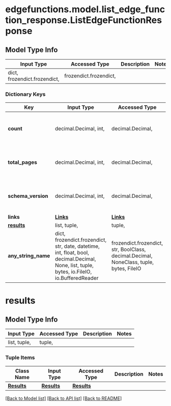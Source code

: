 # edgefunctions.model.list_edge_function_response.ListEdgeFunctionResponse

## Model Type Info
Input Type | Accessed Type | Description | Notes
------------ | ------------- | ------------- | -------------
dict, frozendict.frozendict,  | frozendict.frozendict,  |  | 

### Dictionary Keys
Key | Input Type | Accessed Type | Description | Notes
------------ | ------------- | ------------- | ------------- | -------------
**count** | decimal.Decimal, int,  | decimal.Decimal,  |  | [optional] value must be a 64 bit integer
**total_pages** | decimal.Decimal, int,  | decimal.Decimal,  |  | [optional] value must be a 64 bit integer
**schema_version** | decimal.Decimal, int,  | decimal.Decimal,  |  | [optional] value must be a 64 bit integer
**links** | [**Links**](Links.md) | [**Links**](Links.md) |  | [optional] 
**[results](#results)** | list, tuple,  | tuple,  |  | [optional] 
**any_string_name** | dict, frozendict.frozendict, str, date, datetime, int, float, bool, decimal.Decimal, None, list, tuple, bytes, io.FileIO, io.BufferedReader | frozendict.frozendict, str, BoolClass, decimal.Decimal, NoneClass, tuple, bytes, FileIO | any string name can be used but the value must be the correct type | [optional]

# results

## Model Type Info
Input Type | Accessed Type | Description | Notes
------------ | ------------- | ------------- | -------------
list, tuple,  | tuple,  |  | 

### Tuple Items
Class Name | Input Type | Accessed Type | Description | Notes
------------- | ------------- | ------------- | ------------- | -------------
[**Results**](Results.md) | [**Results**](Results.md) | [**Results**](Results.md) |  | 

[[Back to Model list]](../../README.md#documentation-for-models) [[Back to API list]](../../README.md#documentation-for-api-endpoints) [[Back to README]](../../README.md)

